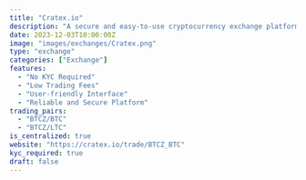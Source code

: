 ```yaml
---
title: "Cratex.io"
description: "A secure and easy-to-use cryptocurrency exchange platform supporting diverse trading pairs. Cratex.io focuses on accessibility and low fees, providing a seamless trading experience for both beginners and experienced traders."
date: 2023-12-03T10:00:00Z
image: "images/exchanges/Cratex.png"
type: "exchange"
categories: ["Exchange"]
features:
  - "No KYC Required"
  - "Low Trading Fees"
  - "User-friendly Interface"
  - "Reliable and Secure Platform"
trading_pairs:
  - "BTCZ/BTC"
  - "BTCZ/LTC"
is_centralized: true
website: "https://cratex.io/trade/BTCZ_BTC"
kyc_required: true
draft: false
---
```

